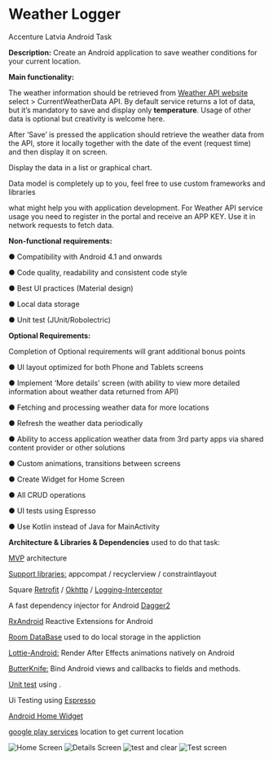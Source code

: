 # Weather Logger
Accenture Latvia Android Task

**Description:**
Create an Android application to save weather conditions for your current location.

**Main functionality:**

The weather information should be retrieved from [Weather API website](https://openweathermap.org/api) select > CurrentWeatherData API. 
By default service returns a lot of data, but it’s mandatory to save and display only **temperature**. 
Usage of other data is optional but creativity is welcome here.

After ‘Save’ is pressed the application should retrieve the weather data from the API, 
store it locally together with the date of the event (request time) and then display it on screen.

Display the data in a list or graphical chart.

Data model is completely up to you, feel free to use custom frameworks and libraries

what might help you with application development.
For Weather API service usage you need to register in the portal and receive an APP KEY. 
Use it in network requests to fetch data.

**Non-functional requirements:**

● Compatibility with Android 4.1 and onwards

● Code quality, readability and consistent code style

● Best UI practices (Material design)

● Local data storage

● Unit test (JUnit/Robolectric)

**Optional Requirements:**

Completion of Optional requirements will grant additional bonus points

● UI layout optimized for both Phone and Tablets screens

● Implement ‘More details’ screen (with ability to view more detailed information
about weather data returned from API)

● Fetching and processing weather data for more locations

● Refresh the weather data periodically

● Ability to access application weather data from 3rd party apps via shared content
provider or other solutions

● Custom animations, transitions between screens

● Create Widget for Home Screen

● All CRUD operations

● UI tests using Espresso

● Use Kotlin instead of Java for MainActivity



**Architecture & Libraries & Dependencies** used to do that task:

[MVP](https://antonioleiva.com/mvp-android/) architecture

[Support libraries:](https://developer.android.com/jetpack/androidx/) appcompat / recyclerview / constraintlayout

Square [Retrofit](https://github.com/square/retrofit) / [Okhttp](https://github.com/square/okhttp) / [Logging-Interceptor](https://github.com/square/okhttp/tree/master/okhttp-logging-interceptor)

A fast dependency injector for Android [Dagger2](https://github.com/google/dagger) 

[RxAndroid](https://github.com/ReactiveX/RxAndroid) Reactive Extensions for Android

[Room DataBase](https://developer.android.com/training/data-storage/room) used to do local storage in the appliction

[Lottie-Android:](https://github.com/airbnb/lottie-android) Render After Effects animations natively on Android

[ButterKnife:](https://github.com/JakeWharton/butterknife) Bind Android views and callbacks to fields and methods.

[Unit test](https://developer.android.com/training/testing/unit-testing) using .

Ui Testing using [Espresso](https://developer.android.com/training/testing/espresso)

[Android Home Widget](https://developer.android.com/guide/topics/appwidgets) 

[google play services](https://developers.google.com/android/guides/setup) location to get current location

![Home Screen](https://github.com/Mahmoud-zahran/AccentureAndroidTask/blob/master/Screen%20Shot%202019-12-16%20at%208.34.46%20PM.png)
![Details Screen](https://github.com/Mahmoud-zahran/AccentureAndroidTask/blob/master/Screen%20Shot%202019-12-16%20at%208.35.54%20PM.png)
![test and clear](https://github.com/Mahmoud-zahran/AccentureAndroidTask/blob/master/Screen%20Shot%202019-12-16%20at%208.36.19%20PM.png)
![Test screen](https://github.com/Mahmoud-zahran/AccentureAndroidTask/blob/master/Screen%20Shot%202019-12-16%20at%208.36.44%20PM.png)
